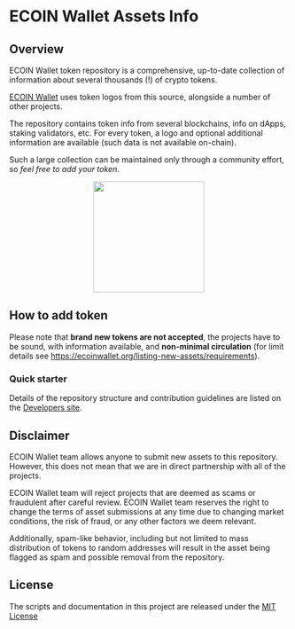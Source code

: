 # ECOIN Wallet Assets Info
## Overview

ECOIN Wallet token repository is a comprehensive, up-to-date collection of information about several thousands (!) of crypto tokens.

[ECOIN Wallet](https://ecoinwallet.org) uses token logos from this source, alongside a number of other projects.

The repository contains token info from several blockchains, info on dApps, staking validators, etc.
For every token, a logo and optional additional information are available (such data is not available on-chain).

Such a large collection can be maintained only through a community effort, so _feel free to add your token_.

<center><img src='https://ecoinwallet.org/ecoin_wallet_logo.png' height="200"></center>

## How to add token

Please note that __brand new tokens are not accepted__,
the projects have to be sound, with information available, and __non-minimal circulation__
(for limit details see <https://ecoinwallet.org/listing-new-assets/requirements>).

### Quick starter

Details of the repository structure and contribution guidelines are listed on the
[Developers site](https://docs.google.com/forms/d/e/1FAIpQLSdqIez0awn5l-ldguOdjE4LYMKXeY2GfjEfPXHrEsj2JI_2kQ/viewform).

## Disclaimer

ECOIN Wallet team allows anyone to submit new assets to this repository. However, this does not mean that we are in direct partnership with all of the projects.

ECOIN Wallet team will reject projects that are deemed as scams or fraudulent after careful review.
ECOIN Wallet team reserves the right to change the terms of asset submissions at any time due to changing market conditions, the risk of fraud, or any other factors we deem relevant.

Additionally, spam-like behavior, including but not limited to mass distribution of tokens to random addresses will result in the asset being flagged as spam and possible removal from the repository.

## License

The scripts and documentation in this project are released under the [MIT License](LICENSE)

